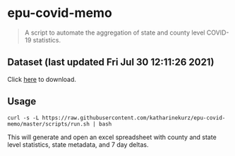 # epu-covid-memo

> A script to automate the aggregation of state and county level COVID-19 statistics.

<!-- tmpl start -->

## Dataset (last updated Fri Jul 30 12:11:26 2021)

Click [here](https://covid-artifacts.s3.amazonaws.com/records/2021-7-30-121126-covid_artifact.xls) to download.

<!-- tmpl end -->

## Usage

```
curl -s -L https://raw.githubusercontent.com/katharinekurz/epu-covid-memo/master/scripts/run.sh | bash
```

This will generate and open an excel spreadsheet with county and state level statistics, state metadata, and 7 day deltas.